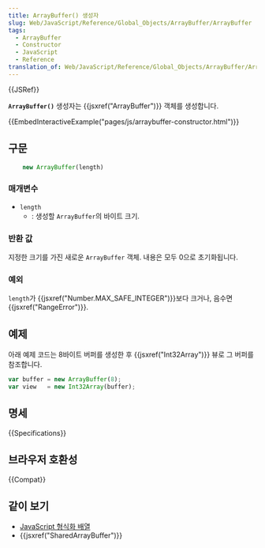 ```yaml
---
title: ArrayBuffer() 생성자
slug: Web/JavaScript/Reference/Global_Objects/ArrayBuffer/ArrayBuffer
tags:
  - ArrayBuffer
  - Constructor
  - JavaScript
  - Reference
translation_of: Web/JavaScript/Reference/Global_Objects/ArrayBuffer/ArrayBuffer
---
```


{{JSRef}}

**`ArrayBuffer()`** 생성자는 {{jsxref("ArrayBuffer")}} 객체를 생성합니다.

{{EmbedInteractiveExample("pages/js/arraybuffer-constructor.html")}}

## 구문

```js
    new ArrayBuffer(length)
```

### 매개변수

- `length`
  - : 생성할 `ArrayBuffer`의 바이트 크기.

### 반환 값

지정한 크기를 가진 새로운 `ArrayBuffer` 객체. 내용은 모두 0으로 초기화됩니다.

### 예외

`length`가 {{jsxref("Number.MAX_SAFE_INTEGER")}}보다 크거나, 음수면 {{jsxref("RangeError")}}.

## 예제

아래 예제 코드는 8바이트 버퍼를 생성한 후 {{jsxref("Int32Array")}} 뷰로 그 버퍼를 참조합니다.

```js
var buffer = new ArrayBuffer(8);
var view   = new Int32Array(buffer);
```

## 명세

{{Specifications}}

## 브라우저 호환성

{{Compat}}

## 같이 보기

- [JavaScript 형식화 배열](/ko/docs/Web/JavaScript/Typed_arrays)
- {{jsxref("SharedArrayBuffer")}}
